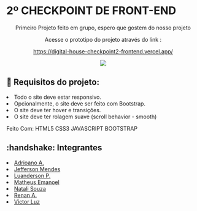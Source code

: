 <h1>2º CHECKPOINT DE FRONT-END</h1>
<div align="center">
Primeiro Projeto feito em grupo, espero que gostem do nosso projeto
    
Acesse o prototipo do projeto através do link :
    
https://digital-house-checkpoint2-frontend.vercel.app/
    
<img align="center" src="https://media1.giphy.com/media/qUt4xeREPBTEdteWKw/giphy.gif?cid=790b7611f726e830cf2bff3a768943442a84f288c55b294b&rid=giphy.gif&ct=s">
</div>


    
<div align="start">
<h2>🔧 Requisitos do projeto:</h2>
     <li>Todo o site deve estar responsivo.</li>
     <li>Opcionalmente, o site deve ser feito com Bootstrap.</li>
     <li>O site deve ter hover e transições.</li>
     <li>O site deve ter rolagem suave (scroll behavior - smooth)</li>
  </div>
   

Feito Com:
HTML5 CSS3 JAVASCRIPT BOOTSTRAP



<!--  Social Midia -->
<div align="start"> 
<h2> :handshake: Integrantes</h2>
    <li><a target="_blank" href="https://github.com/Laguiosta">Adrioano A.</a></li> 
    <li><a target="_blank" href="https://github.com/JeffersonMendes32">Jefferson Mendes</a></li>
    <li><a target="_blank" href="https://github.com/LuandersonPontes/CTD">Luanderson P.</a></li>
    <li><a target="_blank" href="https://github.com/fehbr800">Matheus Emanoel</a></li>
    <li><a target="_blank" href="https://github.com/naay12">Natali Souza</a></li>
    <li><a target="_blank" href="https://github.com/devrsantos">Renan A.</a> </li>
    <li><a target="_blank" href="https://github.com/vitinop">Victor Luz</a> </li>
</div>
 
